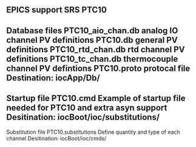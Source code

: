 EPICS support SRS PTC10
--------------------------------------------------------------------------------
Database files
PTC10_aio_chan.db  		analog IO channel PV definitions
PTC10.db     			general PV definitions
PTC10_rtd_chan.db     	rtd channel PV definitions
PTC10_tc_chan.db		thermocouple channel PV defintions 
PTC10.proto  			protocal file
Destination:	iocApp/Db/
--------------------------------------------------------------------------------
Startup file
PTC10.cmd				Example of startup file needed for PTC10 and extra asyn support
Desitination:	iocBoot/ioc/substitutions/
--------------------------------------------------------------------------------
Substitution file
PTC10.substitutions		Define quantity and type of each channel
Desitination:	iocBoot/ioc/cmds/
